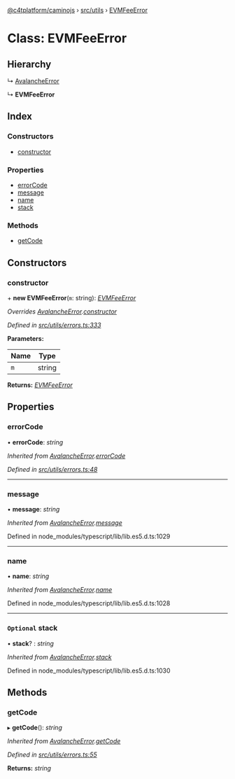 [@c4tplatform/caminojs](../api.md) › [src/utils](../modules/src_utils.md) › [EVMFeeError](src_utils.evmfeeerror.md)

# Class: EVMFeeError

## Hierarchy

  ↳ [AvalancheError](src_utils.avalancheerror.md)

  ↳ **EVMFeeError**

## Index

### Constructors

* [constructor](src_utils.evmfeeerror.md#constructor)

### Properties

* [errorCode](src_utils.evmfeeerror.md#errorcode)
* [message](src_utils.evmfeeerror.md#message)
* [name](src_utils.evmfeeerror.md#name)
* [stack](src_utils.evmfeeerror.md#optional-stack)

### Methods

* [getCode](src_utils.evmfeeerror.md#getcode)

## Constructors

###  constructor

\+ **new EVMFeeError**(`m`: string): *[EVMFeeError](src_utils.evmfeeerror.md)*

*Overrides [AvalancheError](src_utils.avalancheerror.md).[constructor](src_utils.avalancheerror.md#constructor)*

*Defined in [src/utils/errors.ts:333](https://github.com/chain4travel/caminojs/blob/8077d740/src/utils/errors.ts#L333)*

**Parameters:**

Name | Type |
------ | ------ |
`m` | string |

**Returns:** *[EVMFeeError](src_utils.evmfeeerror.md)*

## Properties

###  errorCode

• **errorCode**: *string*

*Inherited from [AvalancheError](src_utils.avalancheerror.md).[errorCode](src_utils.avalancheerror.md#errorcode)*

*Defined in [src/utils/errors.ts:48](https://github.com/chain4travel/caminojs/blob/8077d740/src/utils/errors.ts#L48)*

___

###  message

• **message**: *string*

*Inherited from [AvalancheError](src_utils.avalancheerror.md).[message](src_utils.avalancheerror.md#message)*

Defined in node_modules/typescript/lib/lib.es5.d.ts:1029

___

###  name

• **name**: *string*

*Inherited from [AvalancheError](src_utils.avalancheerror.md).[name](src_utils.avalancheerror.md#name)*

Defined in node_modules/typescript/lib/lib.es5.d.ts:1028

___

### `Optional` stack

• **stack**? : *string*

*Inherited from [AvalancheError](src_utils.avalancheerror.md).[stack](src_utils.avalancheerror.md#optional-stack)*

Defined in node_modules/typescript/lib/lib.es5.d.ts:1030

## Methods

###  getCode

▸ **getCode**(): *string*

*Inherited from [AvalancheError](src_utils.avalancheerror.md).[getCode](src_utils.avalancheerror.md#getcode)*

*Defined in [src/utils/errors.ts:55](https://github.com/chain4travel/caminojs/blob/8077d740/src/utils/errors.ts#L55)*

**Returns:** *string*
